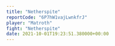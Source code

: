 ```yaml
---
title: "Netherspite"
reportCode: "6P7hW1vajLwnkfrJ"
player: "Matroth"
fight: "Netherspite"
date: 2021-10-01T19:23:51.380000+00:00
---
```

